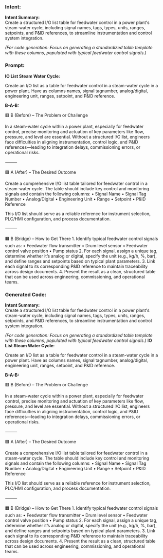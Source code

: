 ### Intent:
**Intent Summary:**  
Create a structured I/O list table for feedwater control in a power plant's steam-water cycle, including signal names, tags, types, units, ranges, setpoints, and P&ID references, to streamline instrumentation and control system integration.  

*(For code generation: Focus on generating a standardized table template with these columns, populated with typical feedwater control signals.)*

### Prompt:
**IO List Steam Water Cycle:**

Create an I/O list as a table for feedwater control in a steam-water cycle in a power plant. Have as columns names, signal tagnumber, analog/digital, engineering unit, ranges, setpoint, and P&ID reference.

**B-A-B:**

🟥 B (Before) – The Problem or Challenge

In a steam-water cycle within a power plant, especially for feedwater control, precise monitoring and actuation of key parameters like flow, pressure, and level are essential. Without a structured I/O list, engineers face difficulties in aligning instrumentation, control logic, and P&ID references—leading to integration delays, commissioning errors, or operational risks.

⸻

🟩 A (After) – The Desired Outcome

Create a comprehensive I/O list table tailored for feedwater control in a steam-water cycle. The table should include key control and monitoring signals and contain the following columns:
	•	Signal Name
	•	Signal Tag Number
	•	Analog/Digital
	•	Engineering Unit
	•	Range
	•	Setpoint
	•	P&ID Reference

This I/O list should serve as a reliable reference for instrument selection, PLC/HMI configuration, and process documentation.

⸻

🟧 B (Bridge) – How to Get There
	1.	Identify typical feedwater control signals such as:
	•	Feedwater flow transmitter
	•	Drum level sensor
	•	Feedwater control valve position
	•	Pump status
	2.	For each signal, assign a unique tag, determine whether it’s analog or digital, specify the unit (e.g., kg/h, %, bar), and define ranges and setpoints based on typical plant parameters.
	3.	Link each signal to its corresponding P&ID reference to maintain traceability across design documents.
	4.	Present the result as a clean, structured table that can be used across engineering, commissioning, and operational teams.

### Generated Code:
**Intent Summary:**  
Create a structured I/O list table for feedwater control in a power plant's steam-water cycle, including signal names, tags, types, units, ranges, setpoints, and P&ID references, to streamline instrumentation and control system integration.  

*(For code generation: Focus on generating a standardized table template with these columns, populated with typical feedwater control signals.)*
**IO List Steam Water Cycle:**

Create an I/O list as a table for feedwater control in a steam-water cycle in a power plant. Have as columns names, signal tagnumber, analog/digital, engineering unit, ranges, setpoint, and P&ID reference.

**B-A-B:**

🟥 B (Before) – The Problem or Challenge

In a steam-water cycle within a power plant, especially for feedwater control, precise monitoring and actuation of key parameters like flow, pressure, and level are essential. Without a structured I/O list, engineers face difficulties in aligning instrumentation, control logic, and P&ID references—leading to integration delays, commissioning errors, or operational risks.

⸻

🟩 A (After) – The Desired Outcome

Create a comprehensive I/O list table tailored for feedwater control in a steam-water cycle. The table should include key control and monitoring signals and contain the following columns:
	•	Signal Name
	•	Signal Tag Number
	•	Analog/Digital
	•	Engineering Unit
	•	Range
	•	Setpoint
	•	P&ID Reference

This I/O list should serve as a reliable reference for instrument selection, PLC/HMI configuration, and process documentation.

⸻

🟧 B (Bridge) – How to Get There
	1.	Identify typical feedwater control signals such as:
	•	Feedwater flow transmitter
	•	Drum level sensor
	•	Feedwater control valve position
	•	Pump status
	2.	For each signal, assign a unique tag, determine whether it’s analog or digital, specify the unit (e.g., kg/h, %, bar), and define ranges and setpoints based on typical plant parameters.
	3.	Link each signal to its corresponding P&ID reference to maintain traceability across design documents.
	4.	Present the result as a clean, structured table that can be used across engineering, commissioning, and operational teams.
